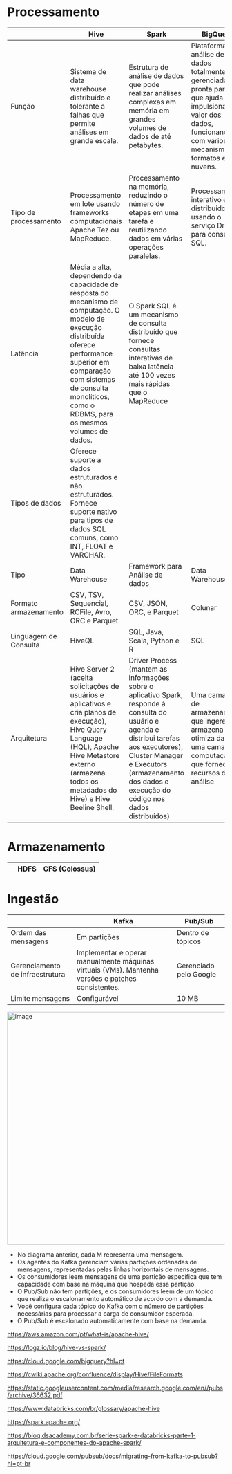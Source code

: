 
# Processamento

|  | Hive | Spark | BigQuery |
|----------|----------|----------|----------|
| Função | Sistema de data warehouse distribuído e tolerante a falhas que permite análises em grande escala. | Estrutura de análise de dados que pode realizar análises complexas em memória em grandes volumes de dados de até petabytes. | Plataforma de análise de dados totalmente gerenciada e pronta para IA que ajuda a impulsionar o valor dos dados, funcionando com vários mecanismos, formatos e nuvens. |
| Tipo de processamento | Processamento em lote usando frameworks computacionais Apache Tez ou MapReduce. | Processamento na memória, reduzindo o número de etapas em uma tarefa e reutilizando dados em várias operações paralelas. | Processamento interativo e distribuído usando o serviço Dremel para consultas SQL. |
| Latência | Média a alta, dependendo da capacidade de resposta do mecanismo de computação. O modelo de execução distribuída oferece performance superior em comparação com sistemas de consulta monolíticos, como o RDBMS, para os mesmos volumes de dados.  | O Spark SQL é um mecanismo de consulta distribuído que fornece consultas interativas de baixa latência até 100 vezes mais rápidas que o MapReduce |  |
| Tipos de dados | Oferece suporte a dados estruturados e não estruturados. Fornece suporte nativo para tipos de dados SQL comuns, como INT, FLOAT e VARCHAR.  | 
| Tipo | Data Warehouse | Framework para Análise de dados | Data Warehouse |
| Formato armazenamento | CSV, TSV, Sequencial, RCFile, Avro, ORC e Parquet | CSV, JSON, ORC, e Parquet | Colunar |
| Linguagem de Consulta | HiveQL | SQL, Java, Scala, Python e R | SQL |
| Arquitetura | Hive Server 2 (aceita solicitações de usuários e aplicativos e cria planos de execução), Hive Query Language (HQL), Apache Hive Metastore externo (armazena todos os metadados do Hive) e Hive Beeline Shell. | Driver Process (mantem as informações sobre o aplicativo Spark, responde à consulta do usuário e agenda e distribui tarefas aos executores), Cluster Manager e Executors (armazenamento dos dados e execução do código nos dados distribuídos) | Uma camada de armazenamento que ingere, armazena e otimiza dados e uma camada de computação que fornece recursos de análise |



# Armazenamento 

|  | HDFS | GFS (Colossus) |
|----------|----------|----------|


# Ingestão

|  | Kafka | Pub/Sub |
|----------|----------|----------|
| Ordem das mensagens	| Em partições | Dentro de tópicos |
| Gerenciamento de infraestrutura	 | Implementar e operar manualmente máquinas virtuais (VMs). Mantenha versões e patches consistentes.	 | Gerenciado pelo Google |
| Limite mensagens | Configurável | 10 MB |

<img width="539" alt="image" src="https://github.com/user-attachments/assets/f76897b7-d07b-4603-8a46-194637d73e5a">

+ No diagrama anterior, cada M representa uma mensagem.
+ Os agentes do Kafka gerenciam várias partições ordenadas de mensagens, representadas pelas linhas horizontais de mensagens.
+ Os consumidores leem mensagens de uma partição específica que tem capacidade com base na máquina que hospeda essa partição.
+ O Pub/Sub não tem partições, e os consumidores leem de um tópico que realiza o escalonamento automático de acordo com a demanda.
+ Você configura cada tópico do Kafka com o número de partições necessárias para processar a carga de consumidor esperada.
+ O Pub/Sub é escalonado automaticamente com base na demanda.

https://aws.amazon.com/pt/what-is/apache-hive/

https://logz.io/blog/hive-vs-spark/

https://cloud.google.com/bigquery?hl=pt

https://cwiki.apache.org/confluence/display/Hive/FileFormats

https://static.googleusercontent.com/media/research.google.com/en//pubs/archive/36632.pdf

https://www.databricks.com/br/glossary/apache-hive

https://spark.apache.org/

https://blog.dsacademy.com.br/serie-spark-e-databricks-parte-1-arquitetura-e-componentes-do-apache-spark/

https://cloud.google.com/pubsub/docs/migrating-from-kafka-to-pubsub?hl=pt-br
